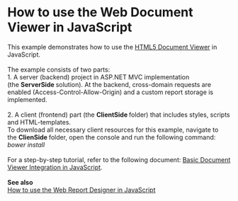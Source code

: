 # How to use the Web Document Viewer in JavaScript


This example demonstrates how to use the <a href="https://documentation.devexpress.com/XtraReports/17738/Concepts/Publishing-Reports/Document-Viewer-Platform-Specifics/ASP-NET/HTML5-Document-Viewer">HTML5 Document Viewer</a> in JavaScript.<br><br>The example consists of two parts: <br>1. A server (backend) project in ASP.NET MVC implementation (the <strong>ServerSide </strong>solution). At the backend, cross-domain requests are enabled (Access-Control-Allow-Origin) and a custom report storage is implemented.<br><br>2. A client (frontend) part (the <strong>ClientSide </strong>folder) that includes styles, scripts and HTML-templates. <br>To download all necessary client resources for this example, navigate to the <strong>ClienSide </strong>folder, open the console and run the following command:<br><em>bower install<br><br></em>For a step-by-step tutorial, refer to the following document: <a href="https://documentation.devexpress.com/XtraReports/119336/Creating-End-User-Reporting-Applications/Web-Reporting/Using-Reporting-Controls-in-JS/Basic-Document-Viewer-Integration-in-JavaScript">Basic Document Viewer Integration in JavaScript</a>.<br><br><strong>See also<br></strong><a href="https://www.devexpress.com/Support/Center/p/T561230">How to use the Web Report Designer in JavaScript</a>

<br/>


